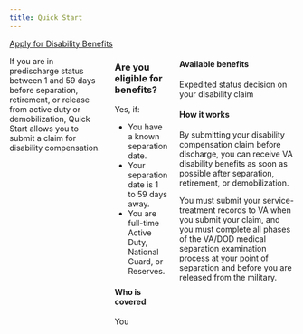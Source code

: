 ```yaml
---
title: Quick Start
---
```


<div class="main" role="main" markdown="0">

<div class="action-bar">
  <div class="row">
    <div class="small-12 columns">
      <a class="usa-button-primary va-button-primary" href="/disability-benefits/apply-for-benefits/">Apply for Disability Benefits</a>
    </div>
  </div>
</div>

<div class="section one" markdown="0">
<div class="primary" markdown="0">
<div class="row" markdown="0">
<div class="small-12 columns" markdown="0">

<div markdown="1">

If you are in predischarge status between 1 and 59 days before separation, retirement, or release from active duty or demobilization, Quick Start allows you to submit a claim for disability compensation.

</div>

<div class="call-out" markdown="1">

### Are you eligible for benefits?

Yes, if:

-	You have a known separation date.
-	Your separation date is 1 to 59 days away.
-	You are full-time Active Duty, National Guard, or Reserves.

#### Who is covered

You

</div>

<div markdown="1">

#### Available benefits

Expedited status decision on your disability claim

#### How it works

By submitting your disability compensation claim before discharge, you can receive VA disability benefits as soon as possible after separation, retirement, or demobilization.

You must submit your service-treatment records to VA when you submit your claim, and you must complete all phases of the VA/DOD medical separation examination process at your point of separation and before you are released from the military.



</div>
</div>
</div>


</div>
